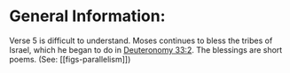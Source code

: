 # General Information:

Verse 5 is difficult to understand. Moses continues to bless the tribes of Israel, which he began to do in [Deuteronomy 33:2](../33/02.md). The blessings are short poems. (See: [[figs-parallelism]])